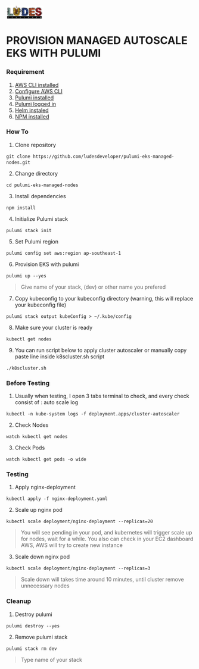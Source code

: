 <img src="pic/ludes.png" width="100">

# **PROVISION MANAGED AUTOSCALE EKS WITH PULUMI**
### **Requirement**
1. [AWS CLI installed](https://docs.aws.amazon.com/cli/latest/userguide/getting-started-install.html)
2. [Configure AWS CLI](https://docs.aws.amazon.com/cli/latest/userguide/cli-configure-quickstart.html#cli-configure-quickstart-config)
3. [Pulumi installed](https://www.pulumi.com/docs/get-started/install/)
4. [Pulumi logged in](https://www.pulumi.com/docs/reference/cli/pulumi_login/)
5. [Helm instaled](https://helm.sh/docs/intro/install/)
6. [NPM installed](https://docs.npmjs.com/downloading-and-installing-node-js-and-npm)
### **How To**
1. Clone repository
```
git clone https://github.com/ludesdeveloper/pulumi-eks-managed-nodes.git
```
2. Change directory
```
cd pulumi-eks-managed-nodes
```
3. Install dependencies
```
npm install
```
4. Initialize Pulumi stack
```
pulumi stack init
```
5. Set Pulumi region
```
pulumi config set aws:region ap-southeast-1
```
6. Provision EKS with pulumi
```
pulumi up --yes
```
> Give name of your stack, (dev) or other name you prefered
7. Copy kubeconfig to your kubeconfig directory (warning, this will replace your kubeconfig file)
```
pulumi stack output kubeConfig > ~/.kube/config
```
8. Make sure your cluster is ready
```
kubectl get nodes
```
9. You can run script below to apply cluster autoscaler or manually copy paste line inside k8scluster.sh script
```
./k8scluster.sh
```
### **Before Testing**
1. Usually when testing, I open 3 tabs terminal to check, and every check consist of : auto scale log
```
kubectl -n kube-system logs -f deployment.apps/cluster-autoscaler
```
2. Check Nodes
```
watch kubectl get nodes
```
3. Check Pods
```
watch kubectl get pods -o wide
```
### **Testing**
1. Apply nginx-deployment
```
kubectl apply -f nginx-deployment.yaml
```
2. Scale up nginx pod
```
kubectl scale deployment/nginx-deployment --replicas=20
```
> You will see pending in your pod, and kubernetes will trigger scale up for nodes, wait for a while. You also can check in your
EC2 dashboard AWS, AWS will try to create new instance
3. Scale down nginx pod
```
kubectl scale deployment/nginx-deployment --replicas=3
```
> Scale down will takes time around 10 minutes, until cluster remove unnecessary nodes 
### **Cleanup**
1. Destroy pulumi
```
pulumi destroy --yes
```
2. Remove pulumi stack
```
pulumi stack rm dev
```
> Type name of your stack
